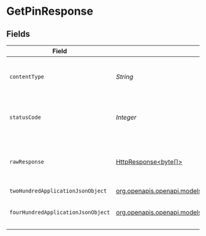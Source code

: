 # GetPinResponse


## Fields

| Field                                                                                                                    | Type                                                                                                                     | Required                                                                                                                 | Description                                                                                                              |
| ------------------------------------------------------------------------------------------------------------------------ | ------------------------------------------------------------------------------------------------------------------------ | ------------------------------------------------------------------------------------------------------------------------ | ------------------------------------------------------------------------------------------------------------------------ |
| `contentType`                                                                                                            | *String*                                                                                                                 | :heavy_check_mark:                                                                                                       | HTTP response content type for this operation                                                                            |
| `statusCode`                                                                                                             | *Integer*                                                                                                                | :heavy_check_mark:                                                                                                       | HTTP response status code for this operation                                                                             |
| `rawResponse`                                                                                                            | [HttpResponse<byte[]>](https://docs.oracle.com/en/java/javase/11/docs/api/java.net.http/java/net/http/HttpResponse.html) | :heavy_check_mark:                                                                                                       | Raw HTTP response; suitable for custom response parsing                                                                  |
| `twoHundredApplicationJsonObject`                                                                                        | [org.openapis.openapi.models.operations.GetPinResponseBody](../../models/operations/GetPinResponseBody.md)               | :heavy_minus_sign:                                                                                                       | The Pin                                                                                                                  |
| `fourHundredApplicationJsonObject`                                                                                       | [org.openapis.openapi.models.operations.GetPinPlexTvResponseBody](../../models/operations/GetPinPlexTvResponseBody.md)   | :heavy_minus_sign:                                                                                                       | X-Plex-Client-Identifier is missing                                                                                      |